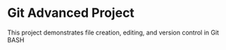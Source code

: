 # Git Advanced Project
This project demonstrates file creation, editing, and version control in Git BASH
